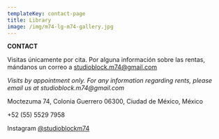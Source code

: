 ```yaml
---
templateKey: contact-page
title: Library
image: /img/m74-lg-m74-gallery.jpg
---
```

**CONTACT**

Visitas únicamente por cita.  Por alguna información sobre las rentas, mándanos un correo a studioblock.m74@gmail.com

_Visits by appointment only. For any information regarding rents, please email us at studioblock.m74@gmail.com_

Moctezuma 74, Colonia Guerrero 06300, Ciudad de México, México

+52 (55) 5529 7958

Instagram [@studioblockm74](https://instagram.com/studioblockm74/)
